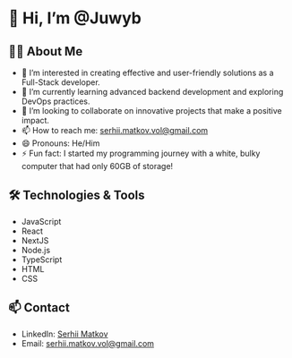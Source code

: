# 👋 Hi, I’m @Juwyb

## 👨‍💻 About Me
- 👀 I’m interested in creating effective and user-friendly solutions as a Full-Stack developer.
- 🌱 I’m currently learning advanced backend development and exploring DevOps practices.
- 💞️ I’m looking to collaborate on innovative projects that make a positive impact.
- 📫 How to reach me: [serhii.matkov.vol@gmail.com](mailto:serhii.matkov.vol@gmail.com)
- 😄 Pronouns: He/Him
- ⚡ Fun fact: I started my programming journey with a white, bulky computer that had only 60GB of storage!

## 🛠 Technologies & Tools
- JavaScript
- React
- NextJS
- Node.js
- TypeScript
- HTML
- CSS

<!-- ## 📈 GitHub Stats
![Juwyb's GitHub stats](https://github-readme-stats.vercel.app/api?username=Juwyb&show_icons=true&theme=radical)
-->
## 📫 Contact
- LinkedIn: [Serhii Matkov]([https://www.linkedin.com/in/yourprofile](https://www.linkedin.com/in/serhii-matkov-b68b56183/))
- Email: [serhii.matkov.vol@gmail.com](mailto:serhii.matkov.vol@gmail.com)

<!---
Juwyb/Juwyb is a ✨ special ✨ repository because its `README.md` (this file) appears on your GitHub profile.
You can click the Preview link to take a look at your changes.
--->
